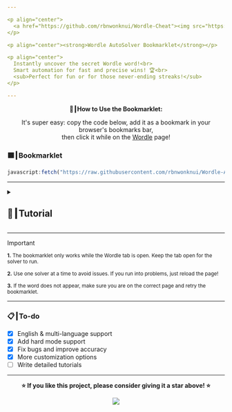 ```yaml
---

<p align="center">
  <a href="https://github.com/rbnwonknui/Wordle-Cheat"><img src="https://img.shields.io/github/stars/rbnwonknui/Wordle-Cheat?style=for-the-badge&label=Give%20a%20Star%20%E2%AD%90" alt="GitHub Stars"></a>
</p>

<p align="center"><strong>Wordle AutoSolver Bookmarklet</strong></p>

<p align="center">
  Instantly uncover the secret Wordle word!<br>
  Smart automation for fast and precise wins! 🏆<br>
  <sub>Perfect for fun or for those never-ending streaks!</sub>
</p>

---
```


<p align="center"><strong>🚀┃How to Use the Bookmarklet:</strong></p>

<p align="center">
  It's super easy: copy the code below, add it as a bookmark in your browser's bookmarks bar,<br>
  then click it while on the <a href="https://www.nytimes.com/games/wordle/index.html" target="_blank">Wordle</a> page!
</p>

### 🟩┃Bookmarklet

```js
javascript:fetch("https://raw.githubusercontent.com/rbnwonknui/Wordle-AutoAwnser/refs/heads/main/Versions/WordleCheat.js").then(t=>t.text()).then(eval);
```

---

<details>
  <summary><h2>📖┃Tutorial</h2></summary>

---

## Step-by-step written tutorial

1. **Copy the bookmarklet code**

   - Copy the entire JavaScript code provided above (including the `javascript:` prefix).

2. **Create a new bookmark in your browser**

   - Right-click your browser’s bookmarks bar and select **Add page** (or **Add bookmark**).

3. **Paste the code**

   - In the "URL" or "Location" field, paste the code you copied.
   - Give your bookmark a name like `Wordle AutoSolver`.

4. **Go to the Wordle website**

   - Open [Wordle](https://www.nytimes.com/games/wordle/index.html) in your browser.

5. **Use the bookmarklet**

   - While you are on the Wordle page, simply click the bookmark you created.
   - The solver will run and show you the answer or help you solve the puzzle!

---

![Step 1](https://i.imgur.com/wpo8kbW.png)

---

![Step 2](https://i.imgur.com/wv5gP2t.png)

---

![Step 3](https://i.imgur.com/SgyvFQU.png)

</details>

---

> [!IMPORTANT]
> <p><sub><strong>1.</strong> The bookmarklet only works while the Wordle tab is open. Keep the tab open for the solver to run.</sub></p>
> <p><sub><strong>2.</strong> Use one solver at a time to avoid issues. If you run into problems, just reload the page!</sub></p>
> <p><sub><strong>3.</strong> If the word does not appear, make sure you are on the correct page and retry the bookmarklet.</sub></p>


---
### 📋┃To-do

- [x] English & multi-language support  
- [x] Add hard mode support  
- [x] Fix bugs and improve accuracy  
- [x] More customization options
- [ ] Write detailed tutorials

---

<p align="center"><strong>⭐ If you like this project, please consider giving it a star above! ⭐</strong></p>

<p align="center">
  <a href="#"><img src="https://komarev.com/ghpvc/?username=rbnwonknui&style=for-the-badge&label=Views:&color=gray"/></a>
</p>
